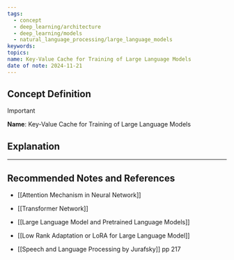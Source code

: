 ```yaml
---
tags:
  - concept
  - deep_learning/architecture
  - deep_learning/models
  - natural_language_processing/large_language_models
keywords: 
topics: 
name: Key-Value Cache for Training of Large Language Models
date of note: 2024-11-21
---
```


## Concept Definition

>[!important]
>**Name**: Key-Value Cache for Training of Large Language Models



## Explanation





-----------
##  Recommended Notes and References

- [[Attention Mechanism in Neural Network]]
- [[Transformer Network]]
- [[Large Language Model and Pretrained Language Models]]


- [[Low Rank Adaptation or LoRA for Large Language Model]]
- [[Speech and Language Processing by Jurafsky]] pp 217